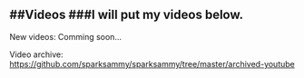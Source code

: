 ##Videos
###I will put my videos below.
---
New videos:
Comming soon...


Video archive:
https://github.com/sparksammy/sparksammy/tree/master/archived-youtube
